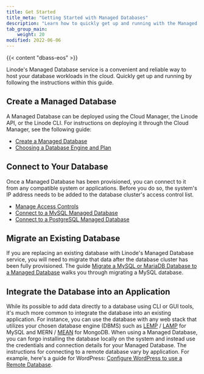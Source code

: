 ```yaml
---
title: Get Started
title_meta: "Getting Started with Managed Databases"
description: "Learn how to quickly get up and running with the Managed Database service."
tab_group_main:
    weight: 20
modified: 2022-06-06
---
```


{{< content "dbass-eos" >}}

Linode's Managed Database service is a convenient and reliable way to host your database workloads in the cloud. Quickly get up and running by following the instructions within this guide.

## Create a Managed Database

A Managed Database can be deployed using the Cloud Manager, the Linode API, or the Linode CLI. For instructions on deploying it through the Cloud Manager, see the following guide:

- [Create a Managed Database](/docs/products/databases/managed-databases/guides/create-database/)
- [Choosing a Database Engine and Plan](/docs/products/databases/managed-databases/guides/database-engines/)

## Connect to Your Database

Once a Managed Database has been provisioned, you can connect to it from any compatible system or applications. Before you do so, the system's IP address needs to be added to the database cluster's access control list.

- [Manage Access Controls](/docs/products/databases/managed-databases/guides/manage-access-controls/)
- [Connect to a MySQL Managed Database](/docs/products/databases/managed-databases/guides/mysql-connect/)
- [Connect to a PostgreSQL Managed Database](/docs/products/databases/managed-databases/guides/postgresql-connect/)

## Migrate an Existing Database

If you are replacing an existing database with Linode's Managed Database service, you will need to migrate that data after the database cluster has been fully provisioned. The guide [Migrate a MySQL or MariaDB Database to a Managed Database](/docs/products/databases/managed-databases/guides/migrate-mysql/) walks you through migrating a MySQL database.

## Integrate the Database into an Application

While its possible to add data directly to a database using CLI or GUI tools, it's much more common to integrate the database into an existing application. For instance, you can use the database with any web stack that utilizes your chosen database engine (DBMS) such as [LEMP](/docs/guides/web-servers/lemp/) / [LAMP](/docs/guides/web-servers/lamp/) for MySQL and MERN / [MEAN](/docs/guides/mean-stack-tutorial/) for MongoDB. When using a Managed Database, you can forgo installing the database locally on the system and instead use the credentials and connection details for your Managed Database. The instructions for connecting to a remote database vary by application. For example, here's a guide for WordPress: [Configure WordPress to use a Remote Database](/docs/guides/configure-wordpress-remote-database/).